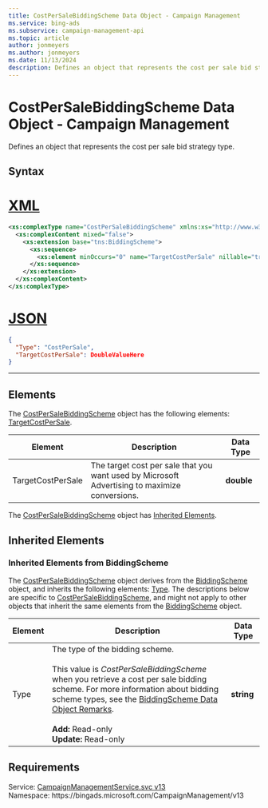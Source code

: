 ```yaml
---
title: CostPerSaleBiddingScheme Data Object - Campaign Management
ms.service: bing-ads
ms.subservice: campaign-management-api
ms.topic: article
author: jonmeyers
ms.author: jonmeyers
ms.date: 11/13/2024
description: Defines an object that represents the cost per sale bid strategy type.
---
```

# CostPerSaleBiddingScheme Data Object - Campaign Management
Defines an object that represents the cost per sale bid strategy type.

## Syntax

# [XML](#tab/xml)

```xml
<xs:complexType name="CostPerSaleBiddingScheme" xmlns:xs="http://www.w3.org/2001/XMLSchema">
  <xs:complexContent mixed="false">
    <xs:extension base="tns:BiddingScheme">
      <xs:sequence>
        <xs:element minOccurs="0" name="TargetCostPerSale" nillable="true" type="xs:double" />
      </xs:sequence>
    </xs:extension>
  </xs:complexContent>
</xs:complexType>
```

# [JSON](#tab/json)

```json
{
  "Type": "CostPerSale",
  "TargetCostPerSale": DoubleValueHere
}
```

-----

## <a name="elements"></a>Elements

The [CostPerSaleBiddingScheme](costpersalebiddingscheme.md) object has the following elements: [TargetCostPerSale](#targetcostpersale).

|Element|Description|Data Type|
|-----------|---------------|-------------|
|<a name="targetcostpersale"></a>TargetCostPerSale|The target cost per sale that you want used by Microsoft Advertising to maximize conversions.|**double**|

The [CostPerSaleBiddingScheme](costpersalebiddingscheme.md) object has [Inherited Elements](#inheritedelements).

## <a name="inheritedelements"></a>Inherited Elements

### <a name="inheritedelementsbiddingscheme"></a>Inherited Elements from BiddingScheme
The [CostPerSaleBiddingScheme](costpersalebiddingscheme.md) object derives from the [BiddingScheme](biddingscheme.md) object, and inherits the following elements: [Type](#type). The descriptions below are specific to [CostPerSaleBiddingScheme](costpersalebiddingscheme.md), and might not apply to other objects that inherit the same elements from the [BiddingScheme](biddingscheme.md) object.  

|Element|Description|Data Type|
|-----------|---------------|-------------|
|<a name="type"></a>Type|The type of the bidding scheme.<br/><br/>This value is *CostPerSaleBiddingScheme* when you retrieve a cost per sale bidding scheme. For more information about bidding scheme types, see the [BiddingScheme Data Object Remarks](biddingscheme.md#remarks).<br/><br/>**Add:** Read-only<br/>**Update:** Read-only|**string**|

## Requirements
Service: [CampaignManagementService.svc v13](https://campaign.api.bingads.microsoft.com/Api/Advertiser/CampaignManagement/v13/CampaignManagementService.svc)  
Namespace: https\://bingads.microsoft.com/CampaignManagement/v13  

